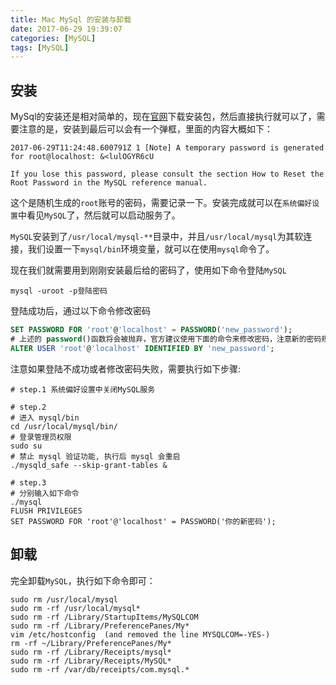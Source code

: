 ```yaml
---
title: Mac MySql 的安装与卸载
date: 2017-06-29 19:39:07
categories: [MySQL]
tags: [MySQL]
---
```


## 安装
MySql的安装还是相对简单的，现在[官网](https://dev.mysql.com/downloads/mysql/)下载安装包，然后直接执行就可以了，需要注意的是，安装到最后可以会有一个弹框，里面的内容大概如下：
```
2017-06-29T11:24:48.600791Z 1 [Note] A temporary password is generated for root@localhost: &<lulOGYR6cU

If you lose this password, please consult the section How to Reset the Root Password in the MySQL reference manual.
```
这个是随机生成的`root`账号的密码，需要记录一下。安装完成就可以在`系统偏好设置`中看见`MySQL`了，然后就可以启动服务了。

`MySQL`安装到了`/usr/local/mysql-**`目录中，并且`/usr/local/mysql`为其软连接，我们设置一下`mysql/bin`环境变量，就可以在使用`mysql`命令了。

现在我们就需要用到刚刚安装最后给的密码了，使用如下命令登陆`MySQL`
```shell
mysql -uroot -p登陆密码
```
登陆成功后，通过以下命令修改密码
```sql
SET PASSWORD FOR 'root'@'localhost' = PASSWORD('new_password');
# 上述的 password()函数将会被抛弃，官方建议使用下面的命令来修改密码，注意新的密码规则需要包含数字大小写英文字母以及特殊富豪
ALTER USER 'root'@'localhost' IDENTIFIED BY 'new_password';
```

注意如果登陆不成功或者修改密码失败，需要执行如下步骤:
```shell
# step.1 系统偏好设置中关闭MySQL服务

# step.2 
# 进入 mysql/bin
cd /usr/local/mysql/bin/
# 登录管理员权限
sudo su
# 禁止 mysql 验证功能, 执行后 mysql 会重启
./mysqld_safe --skip-grant-tables &

# step.3 
# 分别输入如下命令
./mysql
FLUSH PRIVILEGES
SET PASSWORD FOR 'root'@'localhost' = PASSWORD('你的新密码');

```

## 卸载
完全卸载`MySQL`，执行如下命令即可：
```shell
sudo rm /usr/local/mysql
sudo rm -rf /usr/local/mysql*
sudo rm -rf /Library/StartupItems/MySQLCOM
sudo rm -rf /Library/PreferencePanes/My*
vim /etc/hostconfig  (and removed the line MYSQLCOM=-YES-)
rm -rf ~/Library/PreferencePanes/My*
sudo rm -rf /Library/Receipts/mysql*
sudo rm -rf /Library/Receipts/MySQL*
sudo rm -rf /var/db/receipts/com.mysql.*
```

